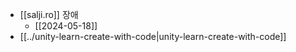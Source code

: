 - [[salji.ro]] 장애
  + [[2024-05-18]]
- [[../unity-learn-create-with-code|unity-learn-create-with-code]]
